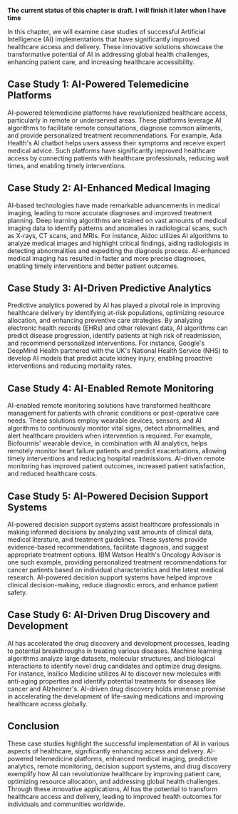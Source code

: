 **The current status of this chapter is draft. I will finish it later when I have time**

In this chapter, we will examine case studies of successful Artificial Intelligence (AI) implementations that have significantly improved healthcare access and delivery. These innovative solutions showcase the transformative potential of AI in addressing global health challenges, enhancing patient care, and increasing healthcare accessibility.

Case Study 1: AI-Powered Telemedicine Platforms
-----------------------------------------------

AI-powered telemedicine platforms have revolutionized healthcare access, particularly in remote or underserved areas. These platforms leverage AI algorithms to facilitate remote consultations, diagnose common ailments, and provide personalized treatment recommendations. For example, Ada Health's AI chatbot helps users assess their symptoms and receive expert medical advice. Such platforms have significantly improved healthcare access by connecting patients with healthcare professionals, reducing wait times, and enabling timely interventions.

Case Study 2: AI-Enhanced Medical Imaging
-----------------------------------------

AI-based technologies have made remarkable advancements in medical imaging, leading to more accurate diagnoses and improved treatment planning. Deep learning algorithms are trained on vast amounts of medical imaging data to identify patterns and anomalies in radiological scans, such as X-rays, CT scans, and MRIs. For instance, Aidoc utilizes AI algorithms to analyze medical images and highlight critical findings, aiding radiologists in detecting abnormalities and expediting the diagnosis process. AI-enhanced medical imaging has resulted in faster and more precise diagnoses, enabling timely interventions and better patient outcomes.

Case Study 3: AI-Driven Predictive Analytics
--------------------------------------------

Predictive analytics powered by AI has played a pivotal role in improving healthcare delivery by identifying at-risk populations, optimizing resource allocation, and enhancing preventive care strategies. By analyzing electronic health records (EHRs) and other relevant data, AI algorithms can predict disease progression, identify patients at high risk of readmission, and recommend personalized interventions. For instance, Google's DeepMind Health partnered with the UK's National Health Service (NHS) to develop AI models that predict acute kidney injury, enabling proactive interventions and reducing mortality rates.

Case Study 4: AI-Enabled Remote Monitoring
------------------------------------------

AI-enabled remote monitoring solutions have transformed healthcare management for patients with chronic conditions or post-operative care needs. These solutions employ wearable devices, sensors, and AI algorithms to continuously monitor vital signs, detect abnormalities, and alert healthcare providers when intervention is required. For example, Biofourmis' wearable device, in combination with AI analytics, helps remotely monitor heart failure patients and predict exacerbations, allowing timely interventions and reducing hospital readmissions. AI-driven remote monitoring has improved patient outcomes, increased patient satisfaction, and reduced healthcare costs.

Case Study 5: AI-Powered Decision Support Systems
-------------------------------------------------

AI-powered decision support systems assist healthcare professionals in making informed decisions by analyzing vast amounts of clinical data, medical literature, and treatment guidelines. These systems provide evidence-based recommendations, facilitate diagnosis, and suggest appropriate treatment options. IBM Watson Health's Oncology Advisor is one such example, providing personalized treatment recommendations for cancer patients based on individual characteristics and the latest medical research. AI-powered decision support systems have helped improve clinical decision-making, reduce diagnostic errors, and enhance patient safety.

Case Study 6: AI-Driven Drug Discovery and Development
------------------------------------------------------

AI has accelerated the drug discovery and development processes, leading to potential breakthroughs in treating various diseases. Machine learning algorithms analyze large datasets, molecular structures, and biological interactions to identify novel drug candidates and optimize drug designs. For instance, Insilico Medicine utilizes AI to discover new molecules with anti-aging properties and identify potential treatments for diseases like cancer and Alzheimer's. AI-driven drug discovery holds immense promise in accelerating the development of life-saving medications and improving healthcare access globally.

Conclusion
----------

These case studies highlight the successful implementation of AI in various aspects of healthcare, significantly enhancing access and delivery. AI-powered telemedicine platforms, enhanced medical imaging, predictive analytics, remote monitoring, decision support systems, and drug discovery exemplify how AI can revolutionize healthcare by improving patient care, optimizing resource allocation, and addressing global health challenges. Through these innovative applications, AI has the potential to transform healthcare access and delivery, leading to improved health outcomes for individuals and communities worldwide.
